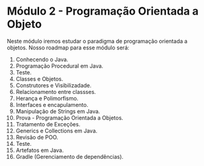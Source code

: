 # Módulo 2 - Programação Orientada a Objeto

Neste módulo iremos estudar o paradigma de programação orientada a objetos. Nosso roadmap para esse módulo será:

1. Conhecendo o Java.
2. Programação Procedural em Java.
3. Teste.
4. Classes e Objetos.
5. Construtores e Visibilizadade.
6. Relacionamento entre classses.
7. Herança e Polimorfismo.
8. Interfaces e encapulamento.
9. Manipulação de Strings em Java.
10. Prova - Programação Orientada a Objetos.
11. Tratamento de Exceções.
12. Generics e Collections em Java.
13. Revisão de POO.
14. Teste.
15. Artefatos em Java.
16. Gradle (Gerenciamento de dependências).  